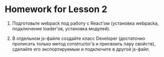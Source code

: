 # Homework for Lesson 2

1. Подготовьте webpack под работу с React’ом (установка webpacka, подключение loader’ов, установка модулей).

2. В отдельном js-файле создайте класс Developer (достаточно прописать только метод constructor’a и присвоить 
пару свойств), сделайте его экспортируемым и подключите в другой js-файл.
